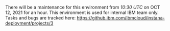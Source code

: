 
There will be a maintenance for this environment from *10:30 UTC* on OCT 12, 2021 for an hour.
This environment is used for internal IBM team only. Tasks and bugs are tracked here: https://github.ibm.com/ibmcloud/instana-deployment/projects/3
